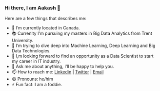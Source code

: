 ### Hi there, I am Aakash 👋

<!--
**aakash1998/aakash1998** is a ✨ _special_ ✨ repository because its `README.md` (this file) appears on your GitHub profile.
-->
Here are a few things that describes me:

- 📍 I’m currently located in Canada. 
- 📚 Currenlty I'm pursuing my masters in Big Data Analytics from Trent University.
- 🌱 I’m trying to dive deep into Machine Learning, Deep Learning and Big Data Technologies.
- 👯 I,m looking forward to find an opportunity as a Data Scientist to start my career in IT industry.
- 💬 Ask me about anything, I'll be happy to help you.
- 📫 How to reach me: [Linkedin](https://www.linkedin.com/in/aakashpatel05/) | [Twitter](https://twitter.com/itsAP30) | [Email](helloaakash30@gmail.com)
- 😄 Pronouns: he/him
- ⚡ Fun fact: I am a foddie.

